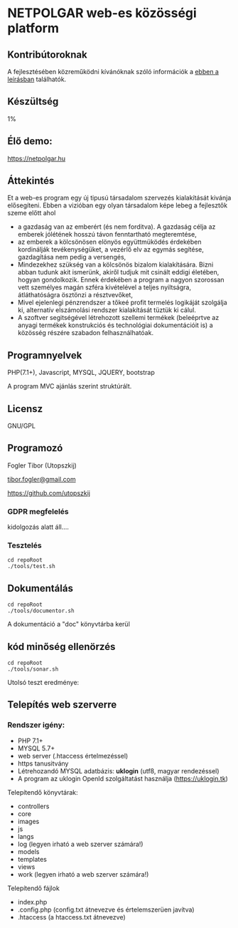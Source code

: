 # NETPOLGAR web-es közösségi platform

## Kontribútoroknak
A fejlesztésében közreműködni kívánóknak szóló információk a [ebben a leírásban](/readmeForProgrammer.md) találhatók.

## Készültség

1%

## Élő demo:

https://netpolgar.hu

## Áttekintés

Et a web-es program egy új tipusú társadalom szervezés kialakítását kivánja elősegíteni. Ebben a vizióban egy olyan társadalom képe lebeg a fejlesztők szeme előtt  ahol
- a gazdaság van az emberért (és nem forditva). A gazdaság célja az emberek jólétének hosszú távon fenntartható megteremtése,  
- az emberek a kölcsönösen elönyös együttmüködés érdekében kordinálják tevékenységüket, a vezérlő elv az egymás segítése, gazdagítása nem pedig a versengés,
- Mindezekhez szükség van a kölcsönös bizalom kialakítására. Bizni abban tudunk akit ismerünk, akiről tudjuk mit csinált eddigi életében, hogyan gondolkozik. Ennek érdekében a program a nagyon szorossan vett személyes magán szféra kivételével a teljes nyiltságra, átláthatóságra ösztönzi a résztvevőket,
- Mivel ejelenlegi pénzrendszer a tőkeé profit termelés logikáját szolgálja ki, alternatív elszámolási rendszer kialakítását tüztük ki cálul.
- A szoftver segitségével létrehozott szellemi termékek (beleéprtve az anyagi termékek konstrukciós és technológiai dokumentációit is) a közösség részére szabadon felhasználhatóak.


## Programnyelvek

PHP(7.1+), Javascript, MYSQL, JQUERY, bootstrap
 
A program MVC ajánlás szerint struktúrált.

## Licensz

GNU/GPL
 
## Programozó

Fogler Tibor (Utopszkij)

tibor.fogler@gmail.com 

https://github.com/utopszkij


### GDPR megfelelés

kidolgozás alatt áll....

### Tesztelés
```
cd repoRoot
./tools/test.sh
```

## Dokumentálás
```
cd repoRoot
./tools/documentor.sh
```
A dokumentáció a "doc" könyvtárba kerül

## kód minőség ellenörzés
```
cd repoRoot
./tools/sonar.sh
```
Utolsó teszt eredménye:



## Telepítés web szerverre

### Rendszer igény:

- PHP 7.1+  
- MYSQL 5.7+
- web server (.htaccess értelmezéssel)
- https tanusitvány
- Létrehozandó MYSQL adatbázis: **uklogin** (utf8, magyar rendezéssel)
- A program az uklogin OpenId szolgáltatást használja (https://uklogin.tk)


Telepítendő  könyvtárak:
- controllers
- core
- images
- js
- langs
- log (legyen irható a web szerver számára!)
- models
- templates
- views
- work (legyen irható a web szerver számára!)

Telepítendő fájlok
- index.php
- .config.php  (config.txt átnevezve és értelemszerüen javítva)
- .htaccess (a htaccess.txt átnevezve)


